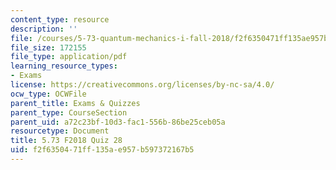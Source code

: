 ```yaml
---
content_type: resource
description: ''
file: /courses/5-73-quantum-mechanics-i-fall-2018/f2f6350471ff135ae957b597372167b5_MIT5_73F18_quiz28.pdf
file_size: 172155
file_type: application/pdf
learning_resource_types:
- Exams
license: https://creativecommons.org/licenses/by-nc-sa/4.0/
ocw_type: OCWFile
parent_title: Exams & Quizzes
parent_type: CourseSection
parent_uid: a72c23bf-10d3-fac1-556b-86be25ceb05a
resourcetype: Document
title: 5.73 F2018 Quiz 28
uid: f2f63504-71ff-135a-e957-b597372167b5
---
```

